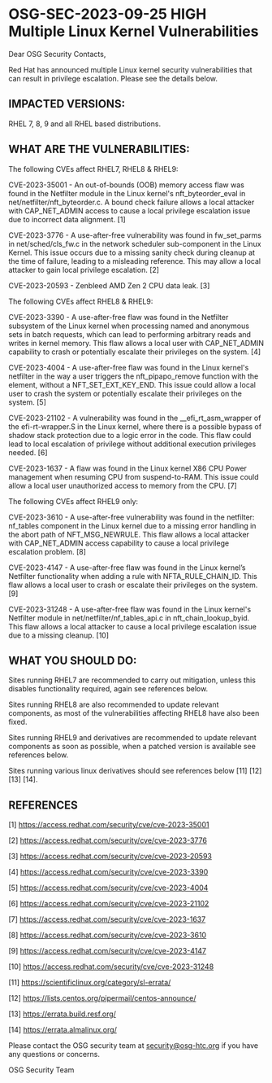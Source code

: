 ﻿# OSG-SEC-2023-09-25 HIGH Multiple Linux Kernel Vulnerabilities


Dear OSG Security Contacts,


Red Hat has announced multiple Linux kernel security vulnerabilities that can result in privilege escalation. Please see the details below.


## IMPACTED VERSIONS:


RHEL 7, 8, 9 and all RHEL based distributions.


## WHAT ARE THE VULNERABILITIES:


The following CVEs affect RHEL7, RHEL8 & RHEL9:


CVE-2023-35001 - An out-of-bounds (OOB) memory access flaw was found in the Netfilter module in the Linux kernel's nft_byteorder_eval in net/netfilter/nft_byteorder.c. A bound check failure allows a local attacker with CAP_NET_ADMIN access to cause a local privilege escalation issue due to incorrect data alignment. [1]


CVE-2023-3776 - A use-after-free vulnerability was found in fw_set_parms in net/sched/cls_fw.c in the network scheduler sub-component in the Linux Kernel. This issue occurs due to a missing sanity check during cleanup at the time of failure, leading to a misleading reference. This may allow a local attacker to gain local privilege escalation. [2]


CVE-2023-20593 - Zenbleed AMD Zen 2 CPU data leak. [3]


The following CVEs affect RHEL8 & RHEL9:


CVE-2023-3390 - A use-after-free flaw was found in the Netfilter subsystem of the Linux kernel when processing named and anonymous sets in batch requests, which can lead to performing arbitrary reads and writes in kernel memory. This flaw allows a local user with CAP_NET_ADMIN capability to crash or potentially escalate their privileges on the system. [4]


CVE-2023-4004 - A use-after-free flaw was found in the Linux kernel's netfilter in the way a user triggers the nft_pipapo_remove function with the element, without a NFT_SET_EXT_KEY_END. This issue could allow a local user to crash the system or potentially escalate their privileges on the system. [5]


CVE-2023-21102 - A vulnerability was found in the __efi_rt_asm_wrapper of the efi-rt-wrapper.S in the Linux kernel, where there is a possible bypass of shadow stack protection due to a logic error in the code. This flaw could lead to local escalation of privilege without additional execution privileges needed. [6]


CVE-2023-1637 - A flaw was found in the Linux kernel X86 CPU Power management when resuming CPU from suspend-to-RAM. This issue could allow a local user unauthorized access to memory from the CPU. [7]


The following CVEs affect RHEL9 only:


CVE-2023-3610 - A use-after-free vulnerability was found in the netfilter: nf_tables component in the Linux kernel due to a missing error handling in the abort path of NFT_MSG_NEWRULE. This flaw allows a local attacker with CAP_NET_ADMIN access capability to cause a local privilege escalation problem. [8]


CVE-2023-4147 - A use-after-free flaw was found in the Linux kernel’s Netfilter functionality when adding a rule with NFTA_RULE_CHAIN_ID. This flaw allows a local user to crash or escalate their privileges on the system. [9]


CVE-2023-31248 - A use-after-free flaw was found in the Linux kernel's Netfilter module in net/netfilter/nf_tables_api.c in nft_chain_lookup_byid. This flaw allows a local attacker to cause a local privilege escalation issue due to a missing cleanup. [10]


## WHAT YOU SHOULD DO:


Sites running RHEL7 are recommended to carry out mitigation, unless this disables functionality required, again see references below.


Sites running RHEL8 are also recommended to update relevant components, as most of the vulnerabilities affecting RHEL8 have also been fixed.


Sites running RHEL9 and derivatives are recommended to update relevant components as soon as possible, when a patched version is available see references below.


Sites running various linux derivatives should see references below [11] [12] [13] [14].


## REFERENCES


[1] https://access.redhat.com/security/cve/cve-2023-35001

[2] https://access.redhat.com/security/cve/cve-2023-3776

[3] https://access.redhat.com/security/cve/cve-2023-20593

[4] https://access.redhat.com/security/cve/cve-2023-3390 

[5] https://access.redhat.com/security/cve/cve-2023-4004

[6] https://access.redhat.com/security/cve/cve-2023-21102

[7] https://access.redhat.com/security/cve/cve-2023-1637

[8] https://access.redhat.com/security/cve/cve-2023-3610 

[9] https://access.redhat.com/security/cve/cve-2023-4147 

[10] https://access.redhat.com/security/cve/cve-2023-31248

[11] https://scientificlinux.org/category/sl-errata/

[12] https://lists.centos.org/pipermail/centos-announce/

[13] https://errata.build.resf.org/

[14] https://errata.almalinux.org/


Please contact the OSG security team at security@osg-htc.org if you have any questions or concerns.


OSG Security Team
